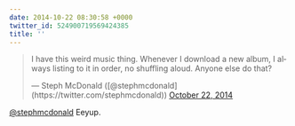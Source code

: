 ```yaml
---
date: 2014-10-22 08:30:58 +0000
twitter_id: 524900719569424385
title: ''
---
```


<blockquote class="twitter-tweet"><p lang="en" dir="ltr">I have this weird music thing. Whenever I download a new album, I always listing to it in order, no shuffling aloud. Anyone else do that?</p>&mdash; Steph McDonald ([@stephmcdonald](https://twitter.com/stephmcdonald)) <a href="https://twitter.com/stephmcdonald/status/524894690110636032?ref_src=twsrc%5Etfw">October 22, 2014</a></blockquote>
<script async src="https://platform.twitter.com/widgets.js" charset="utf-8"></script>

[@stephmcdonald](https://twitter.com/stephmcdonald) Eeyup.
